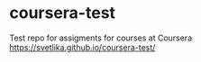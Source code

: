 # coursera-test
Test repo for assigments for courses at Coursera
https://svetlika.github.io/coursera-test/

